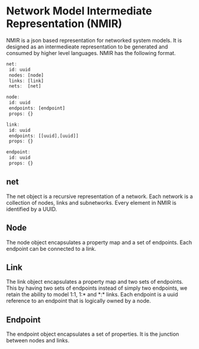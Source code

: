 # Network Model Intermediate Representation (NMIR)

NMIR is a json based representation for networked system models. It is designed as an intermedieate representation to be generated and consumed by higher level languages. NMIR has the following format.

```javascript
net:
 id: uuid
 nodes: [node]
 links: [link]
 nets:  [net]

node:
 id: uuid
 endpoints: [endpoint]
 props: {}

link:
 id: uuid
 endpoints: [[uuid],[uuid]]
 props: {}

endpoint:
 id: uuid
 props: {}
```

## net

The net object is a recursive representation of a network. Each network is a collection of nodes, links and subnetworks. Every element in NMIR is identified by a UUID.

## Node

The node object encapsulates a property map and a set of endpoints. Each endpoint can be connected to a link.

## Link

The link object encapsulates a property map and two sets of endpoints. This by having two sets of endpoints instead of simply two endpoints, we retain the ability to model 1:1, 1:\* and \*:\* links. Each endpoint is a uuid reference to an endpoint that is logically owned by a node.

## Endpoint

The endpoint object encapsulates a set of properties. It is the junction between nodes and links.




